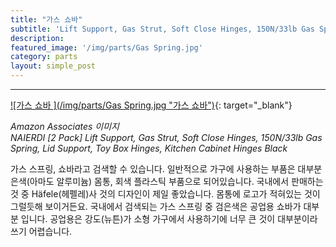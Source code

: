 ```yaml
---
title: "가스 쇼바"
subtitle: 'Lift Support, Gas Strut, Soft Close Hinges, 150N/33lb Gas Spring, Lid Support, Toy Box Hinges, Kitchen Cabinet Hinges Black'
description:
featured_image: '/img/parts/Gas Spring.jpg'
category: parts
layout: simple_post
---
```


***

[![가스 쇼바 ](/img/parts/Gas Spring.jpg "가스 쇼바")](https://amzn.to/3w3jkjC){: target="_blank"}

*Amazon Associates 이미지*<br>
*NAIERDI [2 Pack] Lift Support, Gas Strut, Soft Close Hinges, 150N/33lb Gas Spring, Lid Support, Toy Box Hinges, Kitchen Cabinet Hinges Black*

가스 스프링, 쇼바라고 검색할 수 있습니다. 일반적으로 가구에 사용하는 부품은 대부분 은색(아마도 알루미늄) 몸통, 회색 플라스틱 부품으로 되어있습니다. 국내에서 판매하는 것 중 Häfele(헤펠레)사 것의 디자인이 제일 좋았습니다. 몸통에 로고가 적혀있는 것이 그럴듯해 보이거든요. 국내에서 검색되는 가스 스프링 중 검은색은 공업용 쇼바가 대부분 입니다. 공업용은 강도(뉴튼)가 소형 가구에서 사용하기에 너무 큰 것이 대부분이라 쓰기 어렵습니다.
